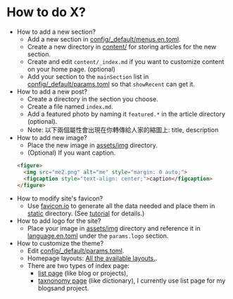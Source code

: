 # How to do X?

- How to add a new section?
  - Add a new section in [config/\_default/menus.en.toml](config/_default/menus.en.toml).
  - Create a new directory in [content/](content/) for storing articles for the new section.
  - Create and edit `content/_index.md` if you want to customize content on your home page. (optional)
  - Add your section to the `mainSection` list in [config/\_default/params.toml](config/_default/params.toml) so that `showRecent` can get it.
- How to add a new post?
  - Create a directory in the section you choose.
  - Create a file named `index.md`.
  - Add a featured photo by naming it `featured.*` in the article directory (optional).
  - Note: 以下兩個屬性會出現在你轉傳給人家的縮圖上: title, description
- How to add new image?
  - Place the new image in [assets/img](./assets/img/) directory.
  - (Optional) If you want caption.
  ```html
  <figure>
    <img src="me2.png" alt="me" style="margin: 0 auto;">
    <figcaption style="text-align: center;">caption</figcaption>
  </figure>
  ```
- How to modify site's favicon?
  - Use [favicon.io](https://favicon.io/) to generate all the data needed and place them in [static](./static/) directory. (See [tutorial](https://blowfish.page/docs/partials/#favicons) for details.)
- How to add logo for the site?
  - Place your image in [assets/img](./assets/img/) directory and reference it in [language.en.toml](./config/_default/languages.en.toml) under the `params.logo` section.
- How to customize the theme?
  - Edit [config/\_default/params.toml](config/_default/params.toml).
  - Homepage layouts: [All the available layouts.](https://blowfish.page/docs/homepage-layout/).
  - There are two types of index page:
    - [list page](https://blowfish.page/docs/content-examples/#list-pages) (like blog or projects),
    - [taxnonomy page](https://blowfish.page/docs/content-examples/#taxonomy-pages) (like dictionary), I currently use list page for my blogsand project.
